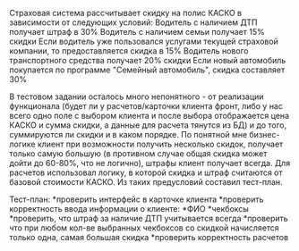 Страховая система рассчитывает скидку на полис КАСКО в зависимости от следующих условий:
Водитель с наличием ДТП получает штраф в 30%
Водитель с наличием семьи получает 15% скидки
Если водитель уже пользовался услугами текущей страховой компании, то предоставляется скидка в 15%
Водитель нового транспортного средства получает 20% скидки
Если новый автомобиль покупается по программе "Семейный автомобиль", скидка составляет 30%


В тестовом задании осталось много непонятного - от реализации функционала (будет ли у расчетов/карточки клиента фронт, либо у нас всего одно поле с выбором клиента и после выбора отображается цена КАСКО и сумма скидки, а данные для расчета тянутся из БД) и до того, суммируются ли скидки и в каком порядке.
По понятной мне бизнес-логике клиент при возможности получить несколько скидок, получает только самую большую (в противном случае общая скидка может дойти до 60-80%, что не логично), штрафы клиент получает всегда. 
Для расчетов использовал логику, в которой скидка и штраф считаются от базовой стоимости КАСКО. 
Из таких предусловий составил тест-план. 


Тест-план:
*проверить интерфейс в карточке клиента
*проверить корректность ввода информации о клиенте:
    *ФИО
    *чекбоксы
*проверить, что штраф за наличие ДТП учитывается всегда
*проверить что при любом кол-ве выбранных чекбоксов со скидкой начисляется только одна, самая большая скидка
*проверить корректность расчетов
